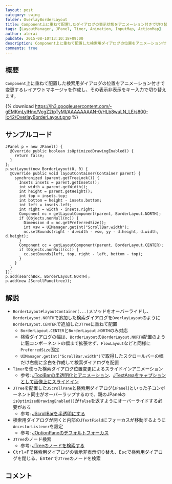 ```yaml
---
layout: post
category: swing
folder: OverlayBorderLayout
title: Component上に重ねて配置したダイアログの表示状態をアニメーション付きで切り替える
tags: [LayoutManager, JPanel, Timer, Animation, InputMap, ActionMap]
author: aterai
pubdate: 2015-08-10T13:10:18+09:00
description: Component上に重ねて配置した検索用ダイアログの位置をアニメーション付きで変更するレイアウトマネージャを作成し、その表示非表示をキー入力で切り替えます。
comments: true
---
```

## 概要
`Component`上に重ねて配置した検索用ダイアログの位置をアニメーション付きで変更するレイアウトマネージャを作成し、その表示非表示をキー入力で切り替えます。

{% download https://lh3.googleusercontent.com/-gEMKmLyIHno/VcgZ2tpTyMI/AAAAAAAAN-0/HLb8wuLN_LE/s800-Ic42/OverlayBorderLayout.png %}

## サンプルコード
<pre class="prettyprint"><code>JPanel p = new JPanel() {
  @Override public boolean isOptimizedDrawingEnabled() {
    return false;
  }
};
p.setLayout(new BorderLayout(0, 0) {
  @Override public void layoutContainer(Container parent) {
    synchronized (parent.getTreeLock()) {
      Insets insets = parent.getInsets();
      int width = parent.getWidth();
      int height = parent.getHeight();
      int top = insets.top;
      int bottom = height - insets.bottom;
      int left = insets.left;
      int right = width - insets.right;
      Component nc = getLayoutComponent(parent, BorderLayout.NORTH);
      if (Objects.nonNull(nc)) {
        Dimension d = nc.getPreferredSize();
        int vsw = UIManager.getInt("ScrollBar.width");
        nc.setBounds(right - d.width - vsw, yy - d.height, d.width, d.height);
      }
      Component cc = getLayoutComponent(parent, BorderLayout.CENTER);
      if (Objects.nonNull(cc)) {
        cc.setBounds(left, top, right - left, bottom - top);
      }
    }
  }
});
p.add(searchBox, BorderLayout.NORTH);
p.add(new JScrollPane(tree));
</code></pre>

## 解説
- `BorderLayout#layoutContainer(...)`メソッドをオーバーライドし、`BorderLayout.NORTH`で追加した検索ダイアログを`OverlayLayout`のように`BorderLayout.CENTER`で追加した`JTree`に重ねて配置
    - `BorderLayout.CENTER`と`BorderLayout.NORTH`のみ対応
    - 検索ダイアログの幅は、`BorderLayout`の`BorderLayout.NORTH`配置のように親コンポーネントの幅まで拡張せず、`FlowLayout`などと同様に`PreferredSize`固定
    - `UIManager.getInt("ScrollBar.width")`で取得したスクロールバーの幅だけ右側に余白を作成して検索ダイアログを配置
- `Timer`を使った検索ダイアログ位置変更によるスライドインアニメーション
    - 参考: [JToolBarの半透明化とアニメーション](http://ateraimemo.com/Swing/TranslucentToolBar.html)、[JTextAreaをキャプションとして画像上にスライドイン](http://ateraimemo.com/Swing/EaseInOut.html)
- `JTree`を配置した`JScrollPane`と検索用ダイアログ(`JPanel`)といった子コンポーネント同士がオーバーラップするので、親のJPanelの`isOptimizedDrawingEnabled()`が`false`を返すようにオーバーライドする必要がある
    - 参考: [JScrollBarを半透明にする](http://ateraimemo.com/Swing/TranslucentScrollBar.html)
- 検索用ダイアログが開くと内部の`JTextField`にフォーカスが移動するように`AncestorListener`を設定
    - 参考: [JOptionPaneのデフォルトフォーカス](http://ateraimemo.com/Swing/OptionPaneDefaultFocus.html)
- `JTree`のノード検索
    - 参考: [JTreeのノードを検索する](http://ateraimemo.com/Swing/SearchBox.html)
- <kbd>Ctrl+F</kbd>で検索用ダイアログの表示非表示切り替え、<kbd>Esc</kbd>で検索用ダイアログを閉じる、<kbd>Enter</kbd>で`JTree`のノードを検索

<!-- dummy comment line for breaking list -->

## コメント

